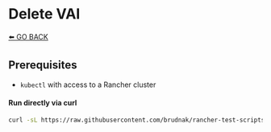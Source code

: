 # Delete VAI

[⬅️ GO BACK](../README.md)

## Prerequisites

- `kubectl` with access to a Rancher cluster

#### Run directly via curl

```sh
curl -sL https://raw.githubusercontent.com/brudnak/rancher-test-scripts/refs/heads/main/vai/delete-vai/script.sh | zsh 
```
